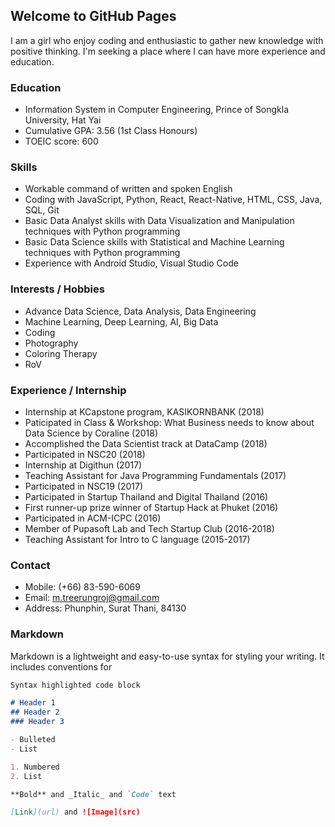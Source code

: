 ## Welcome to GitHub Pages

I am a girl who enjoy coding and enthusiastic to gather new knowledge with positive thinking. I'm seeking a place where I can have more experience and education.

### Education

* Information System in Computer Engineering, Prince of Songkla University, Hat Yai
* Cumulative GPA: 3.56 (1st Class Honours)
* TOEIC score: 600

### Skills

* Workable command of written and spoken English
* Coding with JavaScript, Python, React, React-Native, HTML, CSS, Java, SQL, Git
* Basic Data Analyst skills with Data Visualization and Manipulation techniques with Python programming
* Basic Data Science skills with Statistical and Machine Learning techniques with Python programming
* Experience with Android Studio, Visual Studio Code

### Interests / Hobbies

* Advance Data Science, Data Analysis, Data Engineering
* Machine Learning, Deep Learning, AI, Big Data
* Coding
* Photography
* Coloring Therapy
* RoV

### Experience / Internship
* Internship at KCapstone program, KASIKORNBANK (2018)
* Paticipated in Class & Workshop: What Business needs to know about Data Science by Coraline (2018)
* Accomplished the Data Scientist track at DataCamp (2018)
* Participated in NSC20 (2018)
* Internship at Digithun (2017)
* Teaching Assistant for Java Programming Fundamentals (2017)
* Participated in NSC19 (2017)
* Participated in Startup Thailand and Digital Thailand (2016)
* First runner-up prize winner of Startup Hack at Phuket (2016)
* Participated in ACM-ICPC (2016)
* Member of Pupasoft Lab and Tech Startup Club (2016-2018)
* Teaching Assistant for Intro to C language (2015-2017)

### Contact

* Mobile: (+66) 83-590-6069
* Email: m.treerungroj@gmail.com
* Address: Phunphin, Surat Thani, 84130

### Markdown

Markdown is a lightweight and easy-to-use syntax for styling your writing. It includes conventions for

```markdown
Syntax highlighted code block

# Header 1
## Header 2
### Header 3

- Bulleted
- List

1. Numbered
2. List

**Bold** and _Italic_ and `Code` text

[Link](url) and ![Image](src)
```
